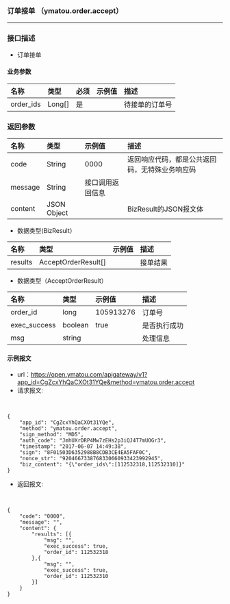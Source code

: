 ### 订单接单 （ymatou.order.accept）

---

### 接口描述

* 订单接单

#### 业务参数


| 名称 | 类型 | 必须 | 示例值 | 描述 |
| :--- | :--- | :--- | :--- | :--- |
| order_ids |Long[] | 是 |  |待接单的订单号 |


### 返回参数

| 名称 | 类型 | 示例值 | 描述 |
| :--- | :--- | :--- | :--- |
| code | String | 0000 | 返回响应代码，都是公共返回码，无特殊业务响应码 |
| message | String | 接口调用返回信息 |
| content | JSON Object |  | BizResult的JSON报文体 |

* 数据类型(BizResult）

| 名称 | 类型 | 示例值 | 描述 |
| :--- | :--- | :--- | :--- |
| results | AcceptOrderResult[] |  | 接单结果 |

* 数据类型（AcceptOrderResult）

| 名称 | 类型 | 示例值 | 描述 |
| :--- | :--- | :--- | :--- |
| order_id | long | 105913276 | 订单号 |
| exec_success | boolean | true | 是否执行成功 |
| msg | string |  | 处理信息 |


#### 示例报文

* url：https://open.ymatou.com/apigateway/v1?app_id=CgZcxYhQaCXOt31YQe&method=ymatou.order.accept
* 请求报文:    
<br  />


```
{
	"app_id": "CgZcxYhQaCXOt31YQe",
	"method": "ymatou.order.accept",
	"sign_method": "MD5",
	"auth_code": "JmhUXrDRP4Mw7zEHs2p3iQJ4T7mUOGr3",
	"timestamp": "2017-06-07 14:49:38",
	"sign": "8F01503D6352988B8CDB3CE4EA5FAF0C",
	"nonce_str": "9204667338768330660933423992945",
	"biz_content": "{\"order_ids\":[112532318,112532310]}"
}
```


* 返回报文:   
<br  />


```
{
	"code": "0000",
	"message": "",
	"content": {
		"results": [{
			"msg": "",
			"exec_success": true,
			"order_id": 112532318
		},{
			"msg": "",
			"exec_success": true,
			"order_id": 112532310
		}]
	}
}
```